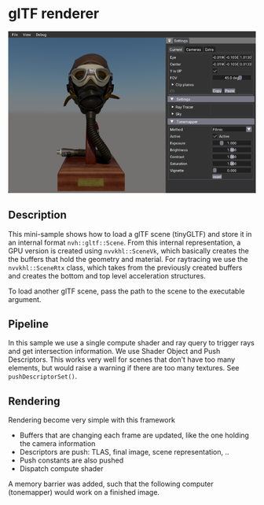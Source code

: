 # glTF renderer

![](docs/gltf.png)

## Description

This mini-sample shows how to load a glTF scene (tinyGLTF) and store it in an internal format `nvh::gltf::Scene`. 
From this internal representation, a GPU version is created using `nvvkhl::SceneVk`, which basically creates the
the buffers that hold the geometry and material. For raytracing we use the `nvvkhl::SceneRtx` class, which takes
from the previously created buffers and creates the bottom and top level acceleration structures.

To load another glTF scene, pass the path to the scene to the executable argument.

## Pipeline

In this sample we use a single compute shader and ray query to trigger rays and get intersection information.
We use Shader Object and Push Descriptors. This works very well for scenes that don't have too many elements, 
but would raise a warning if there are too many textures. See `pushDescriptorSet()`.

## Rendering

Rendering become very simple with this framework

* Buffers that are changing each frame are updated, like the one holding the camera information
* Descriptors are push: TLAS, final image, scene representation, ..
* Push constants are also pushed
* Dispatch compute shader

A memory barrier was added, such that the following computer (tonemapper) would work on a finished image.